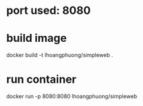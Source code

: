 # port used: 8080

# build image
docker build -t lhoangphuong/simpleweb .

# run container
docker run -p 8080:8080 lhoangphuong/simpleweb
